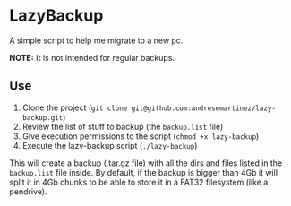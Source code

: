 # LazyBackup
A simple script to help me migrate to a new pc.

**NOTE:** It is not intended for regular backups.

## Use
1. Clone the project (`git clone git@github.com:andresemartinez/lazy-backup.git`)
2. Review the list of stuff to backup (the `backup.list` file)
3. Give execution permissions to the script (`chmod +x lazy-backup`)
4. Execute the lazy-backup script (`./lazy-backup`)

This will create a backup (.tar.gz file) with all the dirs and files listed in the `backup.list` file inside.
By default, if the backup is bigger than 4Gb it will split it in 4Gb chunks to be able to store it in a FAT32 filesystem (like a pendrive).


